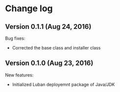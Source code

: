 # Change log

## Version 0.1.1 (Aug 24, 2016)

Bug fixes:
  * Corrected the base class and installer class

## Version 0.1.0 (Aug 23, 2016)

New features:
  * Initialized Luban deployemnt package of Java/JDK
